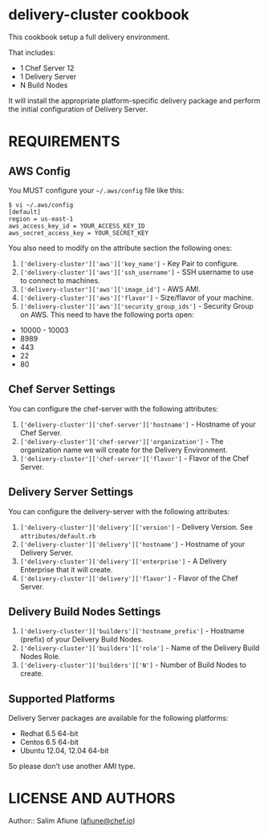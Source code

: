 delivery-cluster cookbook
===========

This cookbook setup a full delivery environment.

That includes:

* 1 Chef Server 12
* 1 Delivery Server
* N Build Nodes

It will install the appropriate platform-specific delivery package
and perform the initial configuration of Delivery Server.

REQUIREMENTS
============

AWS Config
----------
You MUST configure your `~/.aws/config` file like this:
```
$ vi ~/.aws/config
[default]
region = us-east-1
aws_access_key_id = YOUR_ACCESS_KEY_ID
aws_secret_access_key = YOUR_SECRET_KEY
```

You also need to modify on the attribute section the following ones:
1) `['delivery-cluster']['aws']['key_name']`            - Key Pair to configure.
2) `['delivery-cluster']['aws']['ssh_username']`        - SSH username to use to connect to machines.
4) `['delivery-cluster']['aws']['image_id']`            - AWS AMI.
5) `['delivery-cluster']['aws']['flavor']`              - Size/flavor of your machine.
3) `['delivery-cluster']['aws']['security_group_ids']`  - Security Group on AWS.
This need to have the following ports open:
* 10000 - 10003
* 8989
* 443
* 22
* 80

Chef Server Settings
----------
You can configure the chef-server with the following attributes:
1) `['delivery-cluster']['chef-server']['hostname']`     - Hostname of your Chef Server.
2) `['delivery-cluster']['chef-server']['organization']` - The organization name we will create for the Delivery Environment.
3) `['delivery-cluster']['chef-server']['flavor']`       - Flavor of the Chef Server.

Delivery Server Settings
----------
You can configure the delivery-server with the following attributes:
1) `['delivery-cluster']['delivery']['version']`    - Delivery Version. See `attributes/default.rb`
2) `['delivery-cluster']['delivery']['hostname']`   - Hostname of your Delivery Server.
3) `['delivery-cluster']['delivery']['enterprise']` - A Delivery Enterprise that it will create.
4) `['delivery-cluster']['delivery']['flavor']`     - Flavor of the Chef Server.

Delivery Build Nodes Settings
----------
1) `['delivery-cluster']['builders']['hostname_prefix']` - Hostname (prefix) of your Delivery Build Nodes.
2) `['delivery-cluster']['builders']['role']`            - Name of the Delivery Build Nodes Role.
3) `['delivery-cluster']['builders']['N']`               - Number of Build Nodes to create.

Supported Platforms
----------------

Delivery Server packages are available for the following platforms:

* Redhat 6.5 64-bit
* Centos 6.5 64-bit
* Ubuntu 12.04, 12.04 64-bit

So please don't use another AMI type.

LICENSE AND AUTHORS
===================
Author:: Salim Afiune (<afiune@chef.io>)
